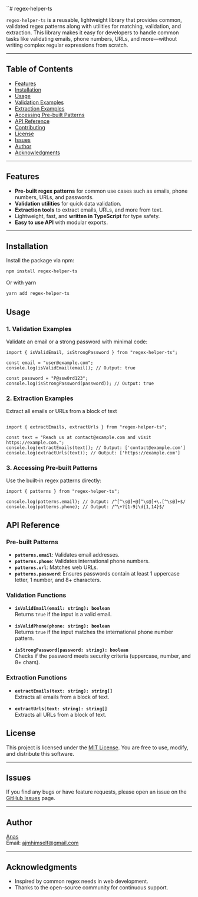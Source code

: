 ``# regex-helper-ts

`regex-helper-ts` is a reusable, lightweight library that provides common, validated regex patterns along with utilities for matching, validation, and extraction. This library makes it easy for developers to handle common tasks like validating emails, phone numbers, URLs, and more—without writing complex regular expressions from scratch.

---

## **Table of Contents**
- [Features](#features)
- [Installation](#installation)
- [Usage](#usage)
 - [Validation Examples](#validation-examples)
 - [Extraction Examples](#extraction-examples)
 - [Accessing Pre-built Patterns](#accessing-pre-built-patterns)
- [API Reference](#api-reference)
- [Contributing](#contributing)
- [License](#license)
- [Issues](#issues)
- [Author](#author)
- [Acknowledgments](#acknowledgments)

---

## **Features**
- **Pre-built regex patterns** for common use cases such as emails, phone numbers, URLs, and passwords.
- **Validation utilities** for quick data validation.
- **Extraction tools** to extract emails, URLs, and more from text.
- Lightweight, fast, and **written in TypeScript** for type safety.
- **Easy to use API** with modular exports.

---

## **Installation**

Install the package via npm:

```bash
npm install regex-helper-ts
``` 

Or with yarn

```bash
yarn add regex-helper-ts
``` 


## **Usage**

### **1. Validation Examples**

Validate an email or a strong password with minimal code:

```
import { isValidEmail, isStrongPassword } from "regex-helper-ts";

const email = "user@example.com";
console.log(isValidEmail(email)); // Output: true

const password = "P@ssw0rd123";
console.log(isStrongPassword(password)); // Output: true

```

### **2. Extraction Examples**

Extract all emails or URLs from a block of text

```

import { extractEmails, extractUrls } from "regex-helper-ts";

const text = "Reach us at contact@example.com and visit https://example.com.";
console.log(extractEmails(text)); // Output: ['contact@example.com']
console.log(extractUrls(text)); // Output: ['https://example.com']

```

### **3. Accessing Pre-built Patterns**

Use the built-in regex patterns directly:

```
import { patterns } from "regex-helper-ts";

console.log(patterns.email); // Output: /^[^\s@]+@[^\s@]+\.[^\s@]+$/
console.log(patterns.phone); // Output: /^\+?[1-9]\d{1,14}$/
```


## **API Reference**

### **Pre-built Patterns**

-   **`patterns.email`**: Validates email addresses.
-   **`patterns.phone`**: Validates international phone numbers.
-   **`patterns.url`**: Matches web URLs.
-   **`patterns.password`**: Ensures passwords contain at least 1 uppercase letter, 1 number, and 8+ characters.

### **Validation Functions**

-   **`isValidEmail(email: string): boolean`**  
    Returns `true` if the input is a valid email.
    
-   **`isValidPhone(phone: string): boolean`**  
    Returns `true` if the input matches the international phone number pattern.
    
-   **`isStrongPassword(password: string): boolean`**  
    Checks if the password meets security criteria (uppercase, number, and 8+ chars).
    

### **Extraction Functions**

-   **`extractEmails(text: string): string[]`**  
    Extracts all emails from a block of text.
    
-   **`extractUrls(text: string): string[]`**  
    Extracts all URLs from a block of text.

## **License**

This project is licensed under the [MIT License](LICENSE). You are free to use, modify, and distribute this software.

----------

## **Issues**

If you find any bugs or have feature requests, please open an issue on the [GitHub Issues](https://github.com/anasjmirza/regex-helper-ts/issues) page.

----------

## **Author**

[Anas](https://github.com/Canasjmirza)  
Email: ajmhimself@gmail.com

----------

## **Acknowledgments**

-   Inspired by common regex needs in web development.
-   Thanks to the open-source community for continuous support.
